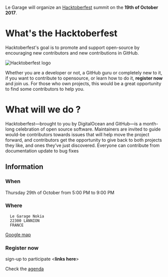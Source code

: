 Le Garage will organize an [Hacktoberfest](https://hacktoberfest.digitalocean.com/) summit on the **19th of October 2017**.

# What's the Hacktoberfest
Hacktoberfest's goal is to promote and support open-source by encouraging new contributors and new contributions in GitHub.

![Hacktoberfest logo](https://hacktoberfest.digitalocean.com/assets/hacktoberfest-2017-social-card-894a0558dba205f7142f3130c06823d72427a9d751d0f8c7db8a0079397178aa.jpg)

Whether you are a developer or not, a GitHub guru or completely new to it, if you want to contribute to opensource, or learn how to do it, **register now** and join us.
For those who own projects, this would be a great opportunity to find some contributors to help you.

# What will we do ?
Hacktoberfest—brought to you by DigitalOcean and GitHub—is a month-long celebration of open source software. Maintainers are invited to guide would-be contributors towards issues that will help move the project forward, and contributors get the opportunity to give back to both projects they like, and ones they’ve just discovered. Everyone can contribute from documentation update to bug fixes

## Information
### When
  Thursday 29th of October from 5:00 PM to 9:00 PM
### Where
```  
  Le Garage Nokia
  22300 LANNION
  FRANCE
```
[Google map](https://www.google.com/maps/embed?pb=!1m18!1m12!1m3!1d2630.2214908703118!2d-3.4617334847955243!3d48.75856641568496!2m3!1f0!2f0!3f0!3m2!1i1024!2i768!4f13.1!3m3!1m2!1s0x0%3A0x4d7fd7d8295d212b!2sLe+Garage+Nokia!5e0!3m2!1sfr!2sfr!4v1506968868338)

### Register now
sign-up to participate  <**links here**>
  
Check the [agenda](./agenda)

